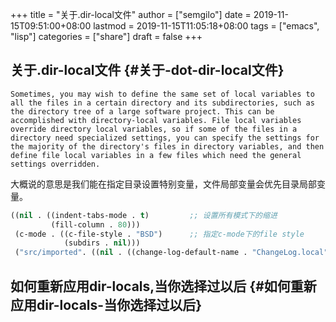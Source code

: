 +++
title = "关于.dir-local文件"
author = ["semgilo"]
date = 2019-11-15T09:51:00+08:00
lastmod = 2019-11-15T11:05:18+08:00
tags = ["emacs", "lisp"]
categories = ["share"]
draft = false
+++

## 关于.dir-local文件 {#关于-dot-dir-local文件}

```nil
Sometimes, you may wish to define the same set of local variables to all the files in a certain directory and its subdirectories, such as the directory tree of a large software project. This can be accomplished with directory-local variables. File local variables override directory local variables, so if some of the files in a directory need specialized settings, you can specify the settings for the majority of the directory's files in directory variables, and then define file local variables in a few files which need the general settings overridden.
```

大概说的意思是我们能在指定目录设置特别变量，文件局部变量会优先目录局部变量。

```lisp
((nil . ((indent-tabs-mode . t)         ;; 设置所有模式下的缩进
         (fill-column . 80)))
 (c-mode . ((c-file-style . "BSD")      ;; 指定c-mode下的file style
            (subdirs . nil)))
 ("src/imported". ((nil . ((change-log-default-name . "ChangeLog.local"))))))  ;; 指定目录下的特殊设置
```


## 如何重新应用dir-locals,当你选择过以后 {#如何重新应用dir-locals-当你选择过以后}

<!--more-->
